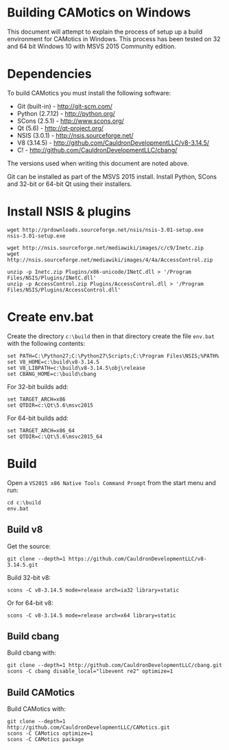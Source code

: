Building CAMotics on Windows
============================
This document will attempt to explain the process of setup up a build
environment for CAMotics in Windows.  This process has been tested on 32 and
64 bit Windows 10 with MSVS 2015 Community edition.

# Dependencies
To build CAMotics you must install the following software:

  - Git (built-in)   - http://git-scm.com/
  - Python (2.7.12)  - http://python.org/
  - SCons (2.5.1)    - http://www.scons.org/
  - Qt (5.6)         - http://qt-project.org/
  - NSIS (3.0.1)     - http://nsis.sourceforge.net/
  - V8 (3.14.5)      - http://github.com/CauldronDevelopmentLLC/v8-3.14.5/
  - C!               - http://github.com/CauldronDevelopmentLLC/cbang/

The versions used when writing this document are noted above.

Git can be installed as part of the MSVS 2015 install.  Install Python, SCons
and 32-bit or 64-bit Qt using their installers.

# Install NSIS & plugins
    wget http://prdownloads.sourceforge.net/nsis/nsis-3.01-setup.exe
    nsis-3.01-setup.exe

    wget http://nsis.sourceforge.net/mediawiki/images/c/c9/Inetc.zip
    wget http://nsis.sourceforge.net/mediawiki/images/4/4a/AccessControl.zip

    unzip -p Inetc.zip Plugins/x86-unicode/INetC.dll > '/Program Files/NSIS/Plugins/INetC.dll'
    unzip -p AccessControl.zip Plugins/AccessControl.dll > '/Program Files/NSIS/Plugins/AccessControl.dll'

# Create env.bat
Create the directory ``c:\build`` then in that directory create the file
``env.bat`` with the following contents:

    set PATH=C:\Python27;C:\Python27\Scripts;C:\Program Files\NSIS;%PATH%
    set V8_HOME=c:\build\v8-3.14.5
    set V8_LIBPATH=c:\build\v8-3.14.5\obj\release
    set CBANG_HOME=c:\build\cbang

For 32-bit builds add:

    set TARGET_ARCH=x86
    set QTDIR=c:\Qt\5.6\msvc2015

For 64-bit builds add:

    set TARGET_ARCH=x86_64
    set QTDIR=c:\Qt\5.6\msvc2015_64

# Build
Open a ``VS2015 x86 Native Tools Command Prompt`` from the start menu and run:

    cd c:\build
    env.bat

## Build v8
Get the source:

    git clone --depth=1 https://github.com/CauldronDevelopmentLLC/v8-3.14.5.git

Build 32-bit v8:

    scons -C v8-3.14.5 mode=release arch=ia32 library=static

Or for 64-bit v8:

    scons -C v8-3.14.5 mode=release arch=x64 library=static

## Build cbang
Build cbang with:

    git clone --depth=1 http://github.com/CauldronDevelopmentLLC/cbang.git
    scons -C cbang disable_local="libevent re2" optimize=1

## Build CAMotics
Build CAMotics with:

    git clone --depth=1 http://github.com/CauldronDevelopmentLLC/CAMotics.git
    scons -C CAMotics optimize=1
    scons -C CAMotics package
